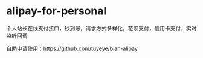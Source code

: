 # alipay-for-personal
个人站长在线支付接口，秒到账，请求方式多样化，花呗支付，信用卡支付，实时监听回调

自助申请使用：https://github.com/tuyeye/bian-alipay
